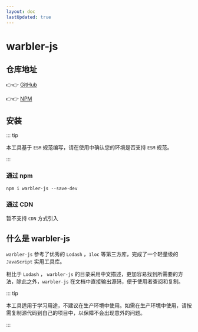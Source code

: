```yaml
---
layout: doc
lastUpdated: true
---
```


# warbler-js

## 仓库地址

👉👉 [GitHub](https://github.com/alanhzw/warbler-js)

👉👉 [NPM](https://www.npmjs.com/package/warbler-js)

## 安装

::: tip

本工具基于 `ESM` 规范编写，请在使用中确认您的环境是否支持 `ESM` 规范。

:::

### 通过 npm

```shell
npm i warbler-js --save-dev
```

### 通过 CDN

暂不支持 `CDN` 方式引入

## 什么是 warbler-js

`warbler-js` 参考了优秀的 `Lodash` ，`1loc` 等第三方库，完成了一个轻量级的 `JavaScript` 实用工具库。

相比于 `Lodash` ， `warbler-js` 的目录采用中文描述，更加容易找到所需要的方法，除此之外，`warbler-js` 在文档中直接输出源码，便于使用者查阅和复制。

::: tip

本工具适用于学习用途，不建议在生产环境中使用。如需在生产环境中使用，请按需复制源代码到自己的项目中，以保障不会出现意外的问题。

:::

